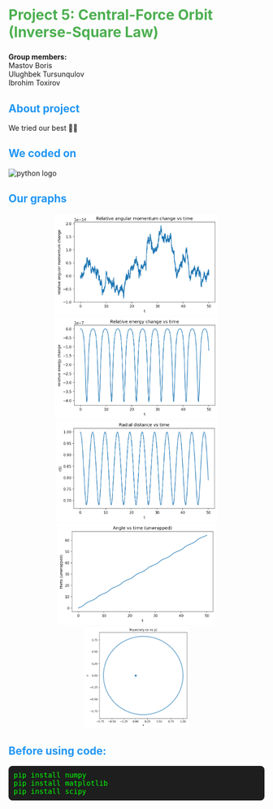 <h1 align="left" style="color:#4CAF50;">Project 5: Central-Force Orbit (Inverse-Square Law)</h1>

###

<p align="left">
  <strong>Group members:</strong><br>
  Mastov Boris<br>
  Ulughbek Tursunqulov<br>
  Ibrohim Toxirov
</p>

###

<h2 align="left" style="color:#2196F3;">About project</h2>

<p align="left">We tried our best 👀✨</p>

###

<h2 align="left" style="color:#2196F3;">We coded on</h2>

<div align="left">
  <img src="https://cdn.jsdelivr.net/gh/devicons/devicon/icons/python/python-original.svg" height="40" alt="python logo" />
</div>

###

<h2 align="left" style="color:#2196F3;">Our graphs</h2>

<div align="center">
  <img height="200" src="https://github.com/sacrific22/MidTermPhysics/blob/main/L_vs_t.png" />
</div>

<div align="center">
  <img height="200" src="https://github.com/sacrific22/MidTermPhysics/blob/main/energy_vs_t.png" />
</div>

<div align="center">
  <img height="200" src="https://github.com/sacrific22/MidTermPhysics/blob/main/r_vs_t.png" />
</div>

<div align="center">
  <img height="200" src="https://github.com/sacrific22/MidTermPhysics/blob/main/theta_vs_t.png" />
</div>

<div align="center">
  <img height="200" src="https://github.com/sacrific22/MidTermPhysics/blob/main/trajectory.png" />
</div>

###

<h2 align="left" style="color:#2196F3;">Before using code:</h2>

<pre style="background-color:#1e1e1e; color:#00FF00; padding:10px; border-radius:8px;">
pip install numpy
pip install matplotlib
pip install scipy
</pre>

